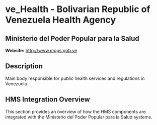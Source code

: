 # ve_Health - Bolivarian Republic of Venezuela Health Agency

## Ministerio del Poder Popular para la Salud

**Website:** http://www.mpps.gob.ve

## Description

Main body responsible for public health services and regulations in Venezuela

## HMS Integration Overview

This section provides an overview of how the HMS components are integrated with the Ministerio del Poder Popular para la Salud systems.
